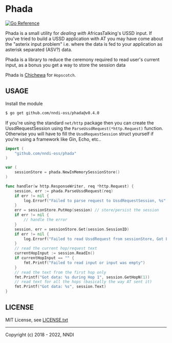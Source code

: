 Phada
=====

[![Go Reference](https://pkg.go.dev/badge/github.com/nndi-oss/phada.svg)](https://pkg.go.dev/github.com/nndi-oss/phada)

Phada is a small utility for _dealing with_ AfricasTalking's USSD input. If you've tried to build a USSD application with AT you may have come about the "asterix input problem" i.e. where the data is fed to your application as asterisk separated (ASV?) data.

Phada is a library to reduce the ceremony required to read user's current input, as a bonus you get a way to store the session data

Phada is [Chichewa](https://en.wikipedia.org/wiki/Chichewa) for `Hopscotch`.

## USAGE

Install the module 

```sh
$ go get github.com/nndi-oss/phada@v0.4.0
```

If you're using the standard `net/http` package then you can create the UssdRequestSession
using the `ParseUssdRequest(*http.Request)` function. Otherwise you will have to 
fill the `UssdRequestSession` struct yourself if you're using a framework like Gin, Echo, etc..


```go
import (
    "github.com/nndi-oss/phada"
)

var (
    sessionStore = phada.NewInMemorySessionStore()
)

func handler(w http.ResponseWriter, req *http.Request) {
    session, err := phada.ParseUssdRequest(req)
    if err != nil {
        log.Errorf("Failed to parse request to UssdRequestSession, %s", err)
    }
    err = sessionStore.PutHop(session) // store/persist the session
    if err != nil {
        // handle the error
    }
    session, err = sessionStore.Get(session.SessionID)
    if err != nil {
        log.Errorf("Failed to read UssdRequest from sessionStore, Got Error: %s", err)
    }
    // read the current hop/request text
    currentHopInput := session.ReadIn()
    if currentHopInput == "" {
        fmt.Printf("Failed to read input or input was empty")
    }
    // read the text from the first hop only
    fmt.Printf("Got data: %s during Hop 1", session.GetHopN(1))
    // read text for all the hops (basically the way AT sent it)
    fmt.Printf("Got data: %s", session.Text)
}
```


## LICENSE

MIT License, see [LICENSE.txt](./LICENSE)

---

Copyright (c) 2018 - 2022, NNDI